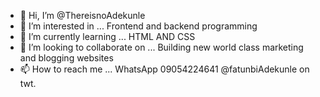 - 👋 Hi, I’m @ThereisnoAdekunle
- 👀 I’m interested in ... Frontend and backend programming 
- 🌱 I’m currently learning ... HTML AND CSS
- 💞️ I’m looking to collaborate on ... Building  new world class marketing and blogging websites
- 📫 How to reach me ... WhatsApp 09054224641 @fatunbiAdekunle on twt.

<!---
ThereisnoAdekunle/ThereisnoAdekunle is a ✨ special ✨ repository because its `README.md` (this file) appears on your GitHub profile.
You can click the Preview link to take a look at your changes.
--->
